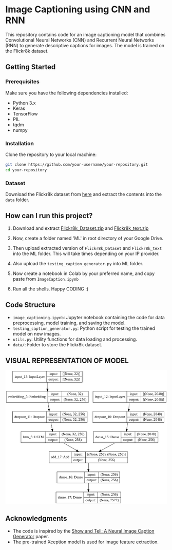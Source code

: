 # Image Captioning using CNN and RNN

This repository contains code for an image captioning model that combines Convolutional Neural Networks (CNN) and Recurrent Neural Networks (RNN) to generate descriptive captions for images. The model is trained on the Flickr8k dataset.

## Getting Started

### Prerequisites

Make sure you have the following dependencies installed:

- Python 3.x
- Keras
- TensorFlow
- PIL
- tqdm
- numpy

### Installation

Clone the repository to your local machine:

```bash
git clone https://github.com/your-username/your-repository.git
cd your-repository
```

### Dataset

Download the Flickr8k dataset from [here](https://forms.illinois.edu/sec/1713398) and extract the contents into the `data` folder.

## How can I run this project?

1.  Download and extract [Flickr8k_Dataset.zip](https://drive.google.com/file/d/1Y37dUIocd2hjADk7FmMP-ptmzAssFQcN/view?usp=sharing) and [Flickr8k_text.zip](https://drive.google.com/file/d/179RcanAzTFNXguIboXn2ZI1hx7tWKk16/view?usp=sharing)

2.  Now, create a folder named 'ML' in root directory of your Google Drive.

3.  Then upload extracted version of `Flickr8k_Dataset` and `Flickr8k_text` into the ML folder. This will take times depending on your IP provider.

4.  Also upload the `testing_caption_generator.py` into ML folder.

5.  Now create a notebook in Colab by your preferred name, and copy paste from `ImageCaption.ipynb`

6.  Run all the shells. Happy CODING :)


## Code Structure

- `image_captioning.ipynb`: Jupyter notebook containing the code for data preprocessing, model training, and saving the model.
- `testing_caption_generator.py`: Python script for testing the trained model on new images.
- `utils.py`: Utility functions for data loading and processing.
- `data/`: Folder to store the Flickr8k dataset.

## VISUAL REPRESENTATION OF MODEL
![Visual Representation](model.png)

## Acknowledgments

- The code is inspired by the [Show and Tell: A Neural Image Caption Generator](https://arxiv.org/abs/1411.4555) paper.
- The pre-trained Xception model is used for image feature extraction.


